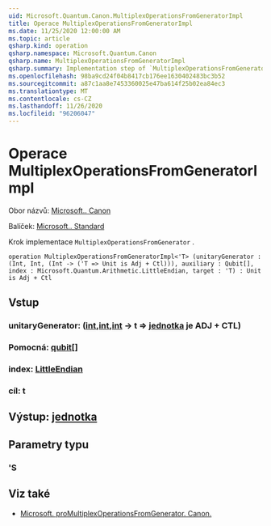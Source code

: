 ```yaml
---
uid: Microsoft.Quantum.Canon.MultiplexOperationsFromGeneratorImpl
title: Operace MultiplexOperationsFromGeneratorImpl
ms.date: 11/25/2020 12:00:00 AM
ms.topic: article
qsharp.kind: operation
qsharp.namespace: Microsoft.Quantum.Canon
qsharp.name: MultiplexOperationsFromGeneratorImpl
qsharp.summary: Implementation step of `MultiplexOperationsFromGenerator`.
ms.openlocfilehash: 98ba9cd24f04b8417cb176ee1630402483bc3b52
ms.sourcegitcommit: a87c1aa8e7453360025e47ba614f25b02ea84ec3
ms.translationtype: MT
ms.contentlocale: cs-CZ
ms.lasthandoff: 11/26/2020
ms.locfileid: "96206047"
---
```

# <a name="multiplexoperationsfromgeneratorimpl-operation"></a>Operace MultiplexOperationsFromGeneratorImpl

Obor názvů: [Microsoft.. Canon](xref:Microsoft.Quantum.Canon)

Balíček: [Microsoft.. Standard](https://nuget.org/packages/Microsoft.Quantum.Standard)


Krok implementace `MultiplexOperationsFromGenerator` .

```qsharp
operation MultiplexOperationsFromGeneratorImpl<'T> (unitaryGenerator : (Int, Int, (Int -> ('T => Unit is Adj + Ctl))), auxiliary : Qubit[], index : Microsoft.Quantum.Arithmetic.LittleEndian, target : 'T) : Unit is Adj + Ctl
```


## <a name="input"></a>Vstup

### <a name="unitarygenerator--intintint---t--unit--is-adj--ctl"></a>unitaryGenerator: ([int](xref:microsoft.quantum.lang-ref.int),[int](xref:microsoft.quantum.lang-ref.int),[int](xref:microsoft.quantum.lang-ref.int) -> t => [jednotka](xref:microsoft.quantum.lang-ref.unit)  je ADJ + CTL)




### <a name="auxiliary--qubit"></a>Pomocná: [qubit](xref:microsoft.quantum.lang-ref.qubit)[]




### <a name="index--littleendian"></a>index: [LittleEndian](xref:Microsoft.Quantum.Arithmetic.LittleEndian)




### <a name="target--t"></a>cíl: t





## <a name="output--unit"></a>Výstup: [jednotka](xref:microsoft.quantum.lang-ref.unit)



## <a name="type-parameters"></a>Parametry typu

### <a name="t"></a>'S



## <a name="see-also"></a>Viz také

- [Microsoft. proMultiplexOperationsFromGenerator. Canon.](xref:Microsoft.Quantum.Canon.MultiplexOperationsFromGenerator)